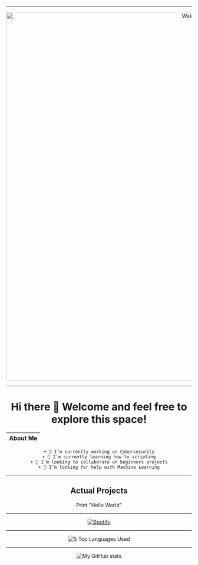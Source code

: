 <!--Customizing Profile - God Level!-->
<div align="center">

<!--Welcome .GIF-->
---
<img src="https://upload.wikimedia.org/wikipedia/commons/2/20/Matrix_Digital_rain_banner.gif" alt="Welcome" width="1000"/>

<!--First Greeting-->
---
# Hi there 👋 Welcome and feel free to explore this space!


<!--About Me-->

| About Me |
| --- |
    + 🔭 I’m currently working on Cybersecurity
    + 🌱 I’m currently learning how to scripting
    + 👯 I’m looking to collaborate on beginners projects
    + 🤔 I’m looking for help with Machine Learning
<!--
- 💬 Ask me about ...
- 📫 How to reach me: ...
- 😄 Pronouns: ...
- ⚡ Fun fact: ...
-->

<!--Actual Projects-->
---
## Actual Projects

Print "Hello World"
<!--Spotify now playing-->
---
[![Spotify](https://spotify-now-playing-lovat.vercel.app/api/spotify)](https://open.spotify.com/user/yioshi)

<!--Top Languajes Used-->
---
![5 Top Languages Used](https://github-readme-stats-two-chi-94.vercel.app/api/top-langs/?username=yioshisancen&langs_count=5)

<!--Profile Stats-->
---
![My GitHub stats](https://github-readme-stats-two-chi-94.vercel.app/api?username=yioshisancen&show_icons=true&theme=gotham)

<!--PENDIENTE-->

</div>
